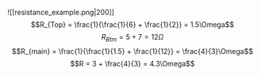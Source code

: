 ![[resistance_example.png|200]]
$$R_{Top} = \frac{1}{\frac{1}{6} + \frac{1}{2}} = 1.5\Omega$$
$$R_{Btm} = 5 + 7 = 12\Omega$$
$$R_{main} = \frac{1}{\frac{1}{1.5} + \frac{1}{12}} = \frac{4}{3}\Omega$$
$$R = 3 + \frac{4}{3} = 4.3\Omega$$